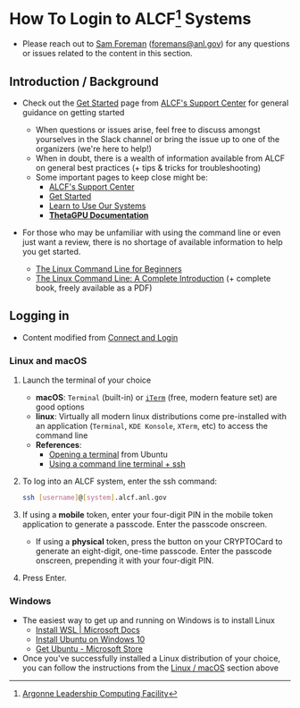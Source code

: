 # How To Login to ALCF[^1] Systems

- Please reach out to [Sam Foreman](mailto://foremans@anl.gov) ([foremans@anl.gov](mailto://foremans@anl.gov)) for any questions or issues related to the content in this section.

## Introduction / Background

- Check out the [Get Started](https://www.alcf.anl.gov/support-center/get-started) page from [ALCF's Support Center](https://www.alcf.anl.gov/support-center) for general guidance on getting started
  - When questions or issues arise, feel free to discuss amongst yourselves in the Slack channel or bring the issue up to one of the organizers (we're here to help!)
  - When in doubt, there is a wealth of information available from ALCF on general best practices (+ tips & tricks for troubleshooting) 
  - Some important pages to keep close might be:
    - [ALCF's Support Center](https://www.alcf.anl.gov/support-center)
    - [Get Started](https://www.alcf.anl.gov/support-center/get-started)
    - [Learn to Use Our Systems](https://www.alcf.anl.gov/support-center/get-started/learn-use-our-systems)
    - **[ThetaGPU Documentation](https://argonne-lcf.github.io/ThetaGPU-Docs/)**

- For those who may be unfamiliar with using the command line or even just want a review, there is no shortage of available information to help you get started.
  - [The Linux Command Line for Beginners](https://ubuntu.com/tutorials/command-line-for-beginners#1-overview)
  - [The Linux Command Line: A Complete Introduction](https://linuxcommand.org/tlcl.php) (+ complete book, freely available as a PDF)

## Logging in

- Content modified from [Connect and Login](https://www.alcf.anl.gov/support-center/get-started/connect-and-login)

### Linux and macOS

1. Launch the terminal of your choice
   - **macOS**: `Terminal` (built-in) or [`iTerm`](https://iterm2.com/) (free, modern feature set) are good options
   - **linux**: Virtually all modern linux distributions come pre-installed with an application (`Terminal`, `KDE Konsole`, `XTerm`, etc) to access the command line
   - **References**:
     - [Opening a terminal](https://ubuntu.com/tutorials/command-line-for-beginners#3-opening-a-terminal) from Ubuntu
     - [Using a command line terminal + ssh](https://towardsdatascience.com/a-quick-guide-to-using-command-line-terminal-96815b97b955)

2. To log into an ALCF system, enter the ssh command: 

   ```bash
   ssh [username]@[system].alcf.anl.gov
   ```

3. If using a **mobile** token, enter your four-digit PIN in the mobile token application to generate a passcode. Enter the passcode onscreen.
   - If using a **physical** token, press the button on your CRYPTOCard to generate an eight-digit, one-time passcode. Enter the passcode onscreen, prepending it with your four-digit PIN.

4. Press Enter.

### Windows

- The easiest way to get up and running on Windows is to install Linux
  - [Install WSL | Microsoft Docs](https://docs.microsoft.com/en-us/windows/wsl/install)
  - [Install Ubuntu on Windows 10](https://ubuntu.com/tutorials/ubuntu-on-windows#1-overview)
  - [Get Ubuntu - Microsoft Store](https://www.microsoft.com/en-us/p/ubuntu/9nblggh4msv6?activetab=pivot:overviewtab)
- Once you've successfully installed a Linux distribution of your choice, you can follow the instructions from the [Linux / macOS](#linux-and-macos) section above

[^1]: [Argonne Leadership Computing Facility](https://alcf.anl.gov/)
